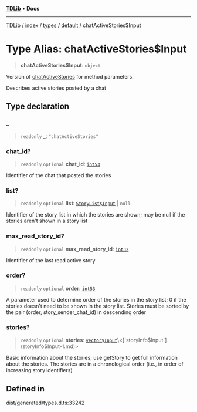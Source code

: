[**TDLib**](../../../../../../README.md) • **Docs**

***

[TDLib](../../../../../../modules.md) / [index](../../../../../README.md) / [types](../../../README.md) / [default](../README.md) / chatActiveStories$Input

# Type Alias: chatActiveStories$Input

> **chatActiveStories$Input**: `object`

Version of [chatActiveStories](chatActiveStories-1.md) for method parameters.

Describes active stories posted by a chat

## Type declaration

### \_

> `readonly` **\_**: `"chatActiveStories"`

### chat\_id?

> `readonly` `optional` **chat\_id**: [`int53`](int53-1.md)

Identifier of the chat that posted the stories

### list?

> `readonly` `optional` **list**: [`StoryList$Input`](StoryList$Input.md) \| `null`

Identifier of the story list in which the stories are shown; may be null if the stories aren't shown in a story list

### max\_read\_story\_id?

> `readonly` `optional` **max\_read\_story\_id**: [`int32`](int32-1.md)

Identifier of the last read active story

### order?

> `readonly` `optional` **order**: [`int53`](int53-1.md)

A parameter used to determine order of the stories in the story list; 0 if the stories doesn't need to be shown in the story list. Stories must be sorted by the pair (order, story_sender_chat_id) in descending order

### stories?

> `readonly` `optional` **stories**: [`vector$Input`](vector$Input.md)\<[`storyInfo$Input`](storyInfo$Input-1.md)\>

Basic information about the stories; use getStory to get full information about the stories. The stories are in a chronological order (i.e., in order of increasing story identifiers)

## Defined in

dist/generated/types.d.ts:33242
